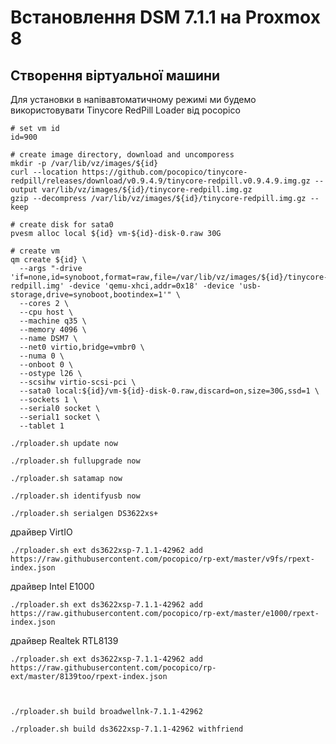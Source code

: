# Встановлення DSM 7.1.1 на Proxmox 8
## Створення віртуальної машини
Для установки в напівавтоматичному режимі ми будемо використовувати Tinycore RedPill Loader від pocopico 


    # set vm id
    id=900
    
    # create image directory, download and uncomporess
    mkdir -p /var/lib/vz/images/${id}
    curl --location https://github.com/pocopico/tinycore-redpill/releases/download/v0.9.4.9/tinycore-redpill.v0.9.4.9.img.gz --output var/lib/vz/images/${id}/tinycore-redpill.img.gz
    gzip --decompress /var/lib/vz/images/${id}/tinycore-redpill.img.gz --keep

    # create disk for sata0
    pvesm alloc local ${id} vm-${id}-disk-0.raw 30G

    # create vm
    qm create ${id} \
      --args "-drive 'if=none,id=synoboot,format=raw,file=/var/lib/vz/images/${id}/tinycore-redpill.img' -device 'qemu-xhci,addr=0x18' -device 'usb-storage,drive=synoboot,bootindex=1'" \
      --cores 2 \
      --cpu host \
      --machine q35 \
      --memory 4096 \
      --name DSM7 \
      --net0 virtio,bridge=vmbr0 \
      --numa 0 \
      --onboot 0 \
      --ostype l26 \
      --scsihw virtio-scsi-pci \
      --sata0 local:${id}/vm-${id}-disk-0.raw,discard=on,size=30G,ssd=1 \
      --sockets 1 \
      --serial0 socket \
      --serial1 socket \
      --tablet 1
  
    ./rploader.sh update now

    ./rploader.sh fullupgrade now

    ./rploader.sh satamap now

    ./rploader.sh identifyusb now
  
    ./rploader.sh serialgen DS3622xs+



драйвер VirtIO

    ./rploader.sh ext ds3622xsp-7.1.1-42962 add https://raw.githubusercontent.com/pocopico/rp-ext/master/v9fs/rpext-index.json

драйвер Intel E1000

    ./rploader.sh ext ds3622xsp-7.1.1-42962 add https://raw.githubusercontent.com/pocopico/rp-ext/master/e1000/rpext-index.json

драйвер Realtek RTL8139

    ./rploader.sh ext ds3622xsp-7.1.1-42962 add https://raw.githubusercontent.com/pocopico/rp-ext/master/8139too/rpext-index.json



    ./rploader.sh build broadwellnk-7.1.1-42962

    ./rploader.sh build ds3622xsp-7.1.1-42962 withfriend
